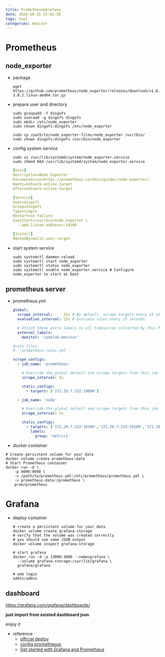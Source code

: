 ```yaml
---
title: Prometheus&Grafana
date: 2024-10-25 15:02:38
tags: tool
categories: monitor
---
```


# Prometheus

## node_exporter

- package

  ```shell
  wget https://github.com/prometheus/node_exporter/releases/download/v1.8.2/node_exporter-1.8.2.linux-amd64.tar.gz
  ```

  

- prepare user and directory

  ```shell
  sudo groupadd -f dingofs
  sudo useradd -g dingofs dingofs
  sudo mkdir /etc/node_exporter
  sudo chown dingofs:dingofs /etc/node_exporter
  
  sudo cp /path/to/node_exporter-files/node_exporter /usr/bin/
  sudo chown dingofs:dingofs /usr/bin/node_exporter
  ```

- config system service

  ```shell
  sudo vi /usr/lib/systemd/system/node_exporter.service
  sudo chmod 664 /usr/lib/systemd/system/node_exporter.service
  ```

  ```yaml
  [Unit]
  Description=Node Exporter
  Documentation=https://prometheus.io/docs/guides/node-exporter/
  Wants=network-online.target
  After=network-online.target
  
  [Service]
  User=dingofs
  Group=dingofs
  Type=simple
  Restart=on-failure
  ExecStart=/usr/bin/node_exporter \
    --web.listen-address=:19100
  
  [Install]
  WantedBy=multi-user.target
  ```

- start system service

  ```shell
  sudo systemctl daemon-reload
  sudo systemctl start node_exporter
  sudo systemctl status node_exporter
  sudo systemctl enable node_exporter.service # Configure node_exporter to start at boot
  ```

## prometheus server

- prometheus.yml

  ```yaml
  global:
    scrape_interval:     15s # By default, scrape targets every 15 seconds.
    evaluation_interval: 15s # Evaluate rules every 15 seconds.
  
    # Attach these extra labels to all timeseries collected by this Prometheus instance.
    external_labels:
      monitor: 'codelab-monitor'
  
  #rule_files:
  #- 'prometheus.rules.yml'
  
  scrape_configs:
    - job_name: 'prometheus'
  
      # Override the global default and scrape targets from this job every 5 seconds.
      scrape_interval: 5s
  
      static_configs:
        - targets: ['172.20.7.232:19090']
  
    - job_name: 'node'
  
      # Override the global default and scrape targets from this job every 5 seconds.
      scrape_interval: 5s
  
      static_configs:
        - targets: ['172.20.7.232:19100','172.20.7.233:19100','172.20.7.234:19100']
          labels:
            group: 'metric1'
  ```

  

- docker container

```shell
# Create persistent volume for your data
docker volume create prometheus-data
# Start Prometheus container
docker run -d \
    -p 9090:9090 \
    -v /path/to/prometheus.yml:/etc/prometheus/prometheus.yml \
    -v prometheus-data:/prometheus \
    prom/prometheus
```



# Grafana

- deploy container

  ```shell
  # create a persistent volume for your data
  docker volume create grafana-storage
  # verify that the volume was created correctly
  # you should see some JSON output
  docker volume inspect grafana-storage
  
  # start grafana
  docker run -d -p 13000:3000 --name=grafana \
    --volume grafana-storage:/var/lib/grafana \
    grafana/grafana
  
  # web login
  admin/admin
  ```

## dashboard

https://grafana.com/grafana/dashboards/

**just import from existed dashboard json**

enjoy it

- reference
  - [official deploy](https://grafana.com/docs/grafana/latest/setup-grafana/installation/docker/)
  - [config prometheous](https://grafana.com/docs/grafana/latest/datasources/prometheus/configure-prometheus-data-source/)
  - [Get started with Grafana and Prometheus](https://grafana.com/docs/grafana/latest/getting-started/get-started-grafana-prometheus/)
